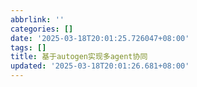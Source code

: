 ```yaml
---
abbrlink: ''
categories: []
date: '2025-03-18T20:01:25.726047+08:00'
tags: []
title: 基于autogen实现多agent协同
updated: '2025-03-18T20:01:26.681+08:00'
---
```

